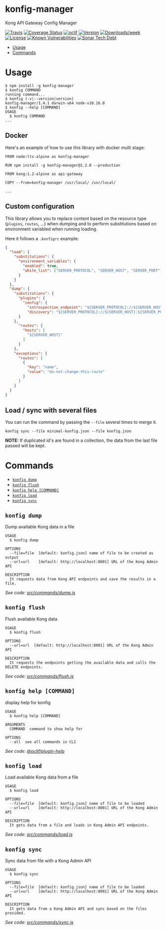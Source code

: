 konfig-manager
==============

Kong API Gateway Config Manager

[![Travis](https://img.shields.io/travis/luanp/konfig-manager.svg)](https://travis-ci.org/LuanP/konfig-manager)
[![Coverage Status](https://coveralls.io/repos/github/LuanP/konfig-manager/badge.svg?branch=master)](https://coveralls.io/github/LuanP/konfig-manager?branch=master)
[![oclif](https://img.shields.io/badge/cli-oclif-brightgreen.svg)](https://oclif.io)
[![Version](https://img.shields.io/npm/v/konfig-manager.svg)](https://npmjs.org/package/konfig-manager)
[![Downloads/week](https://img.shields.io/npm/dw/konfig-manager.svg)](https://npmjs.org/package/konfig-manager)
[![License](https://img.shields.io/npm/l/konfig-manager.svg)](https://github.com/LuanP/konfig-manager/blob/master/package.json)
[![Known Vulnerabilities](https://snyk.io/test/npm/konfig-manager/badge.svg)](https://snyk.io/test/npm/konfig-manager)
[![Sonar Tech Debt](https://img.shields.io/sonar/https/sonarcloud.io/LuanP_konfig-manager/tech_debt.svg)](https://sonarcloud.io/project/issues?id=LuanP_konfig-manager&resolved=false)


<!-- toc -->
* [Usage](#usage)
* [Commands](#commands)
<!-- tocstop -->
# Usage
<!-- usage -->
```sh-session
$ npm install -g konfig-manager
$ konfig COMMAND
running command...
$ konfig (-v|--version|version)
konfig-manager/1.4.1 darwin-x64 node-v10.16.0
$ konfig --help [COMMAND]
USAGE
  $ konfig COMMAND
...
```
<!-- usagestop -->

## Docker

Here's an example of how to use this library with docker multi stage:

```docker
FROM node:lts-alpine as konfig-manager

RUN npm install -g konfig-manager@1.2.0 --production

FROM kong:1.2-alpine as api-gateway

COPY --from=konfig-manager /usr/local/ /usr/local/

...
```

## Custom configuration

This library allows you to replace content based on the resource type (`plugins`, `routes`, ...) when dumping and to perform substitutions based on environment variabled when running loading.

Here it follows a `.konfigrc` example:

```json
{
  "load": {
    "substitutions": {
      "environment_variables": {
        "enabled": true,
        "white_list": ["SERVER_PROTOCOL", "SERVER_HOST", "SERVER_PORT"]
      }
    }
  },
  "dump": {
    "substitutions": {
      "plugins": {
        "config": {
          "introspection_endpoint": "${SERVER_PROTOCOL}://${SERVER_HOST}:${SERVER_PORT}/openid/introspect",
          "discovery": "${SERVER_PROTOCOL}://${SERVER_HOST}:${SERVER_PORT}/openid/.well-known/openid-configuration"
      }
    },
      "routes": {
        "hosts": [
          "${SERVER_HOST}"
        ]
      }
    },
    "exceptions": {
      "routes": [
        {
          "key": "name",
          "value": "do-not-change-this-route"
        }
      ]
    }
  }
}
```

## Load / sync with several files

You can run the command by passing the `--file` several times to merge it.

```shell
konfig sync --file minimal-konfig.json --file konfig.json
```

**NOTE:** If duplicated id's are found in a collection, the data from the last file passed will be kept.


# Commands
<!-- commands -->
* [`konfig dump`](#konfig-dump)
* [`konfig flush`](#konfig-flush)
* [`konfig help [COMMAND]`](#konfig-help-command)
* [`konfig load`](#konfig-load)
* [`konfig sync`](#konfig-sync)

## `konfig dump`

Dump available Kong data in a file

```
USAGE
  $ konfig dump

OPTIONS
  --file=file  [default: konfig.json] name of file to be created as output
  --url=url    [default: http://localhost:8001] URL of the Kong Admin API

DESCRIPTION
  It requests data from Kong API endpoints and save the results in a file.
```

_See code: [src/commands/dump.js](https://github.com/LuanP/konfig-manager/blob/v1.4.1/src/commands/dump.js)_

## `konfig flush`

Flush available Kong data

```
USAGE
  $ konfig flush

OPTIONS
  --url=url  [default: http://localhost:8001] URL of the Kong Admin API

DESCRIPTION
  It requests the endpoints getting the available data and calls the DELETE endpoints.
```

_See code: [src/commands/flush.js](https://github.com/LuanP/konfig-manager/blob/v1.4.1/src/commands/flush.js)_

## `konfig help [COMMAND]`

display help for konfig

```
USAGE
  $ konfig help [COMMAND]

ARGUMENTS
  COMMAND  command to show help for

OPTIONS
  --all  see all commands in CLI
```

_See code: [@oclif/plugin-help](https://github.com/oclif/plugin-help/blob/v2.2.0/src/commands/help.ts)_

## `konfig load`

Load available Kong data from a file

```
USAGE
  $ konfig load

OPTIONS
  --file=file  [default: konfig.json] name of file to be loaded
  --url=url    [default: http://localhost:8001] URL of the Kong Admin API

DESCRIPTION
  It gets data from a file and loads in Kong Admin API endpoints.
```

_See code: [src/commands/load.js](https://github.com/LuanP/konfig-manager/blob/v1.4.1/src/commands/load.js)_

## `konfig sync`

Sync data from file with a Kong Admin API

```
USAGE
  $ konfig sync

OPTIONS
  --file=file  [default: konfig.json] name of file to be loaded
  --url=url    [default: http://localhost:8001] URL of the Kong Admin API

DESCRIPTION
  It gets data from a Kong Admin API and sync based on the files provided.
```

_See code: [src/commands/sync.js](https://github.com/LuanP/konfig-manager/blob/v1.4.1/src/commands/sync.js)_
<!-- commandsstop -->
